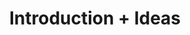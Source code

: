 ---
title: Introduction + Ideas
week: 1
dates: 
- 2023-01-24
- 2023-01-26
current: true
unit: 1
project: project1
reading: 
- reading1
- reading2
lectures:
- Early Internet
- Internet Today
day1:
- 'Overview of class website & syllabus'
- 'Introduce Project 1'
- 'In-class activity: Your internet history'
- 'Assignment: Lecture + reading'
day2:
- 'Discuss lecture + readings'
- 'In-class activity: Tell me a Story'
- 'Assignment: Ideas'
hw:
- 'Readings + Discussion Questions'
- 'Project 1: Ideas'
---